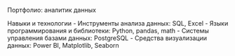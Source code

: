 Портфолио: аналитик данных

Навыки и технологии
	- Инструменты анализа данных: SQL, Excel
 	- Языки программирования и библиотеки: Python, pandas, math
  	- Системы управления базами данных: PostgreSQL
   	- Средства визуализации данных: Power BI, Matplotlib, Seaborn
